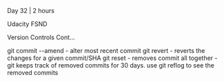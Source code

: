 Day 32 | 2 hours

Udacity FSND

Version Controls Cont...

git commit --amend - alter most recent commit
git revert - reverts the changes for a given commit/SHA
git reset - removes commit all together
    -git keeps track of removed commits for 30 days. use git reflog to see the removed commits

